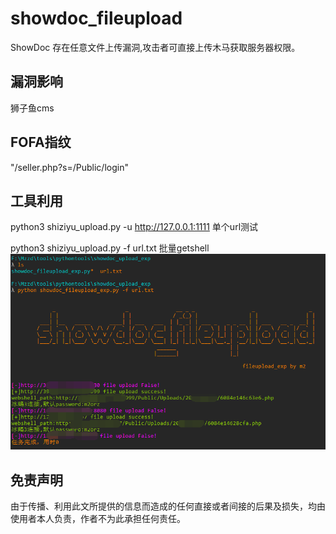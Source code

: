 # showdoc_fileupload

ShowDoc 存在任意文件上传漏洞,攻击者可直接上传木马获取服务器权限。


## 漏洞影响

狮子鱼cms

## FOFA指纹

"/seller.php?s=/Public/login"

## 工具利用

python3 shiziyu_upload.py -u http://127.0.0.1:1111 单个url测试

python3 shiziyu_upload.py -f url.txt 批量getshell
![exp](./exp.png)

## 免责声明

由于传播、利用此文所提供的信息而造成的任何直接或者间接的后果及损失，均由使用者本人负责，作者不为此承担任何责任。

